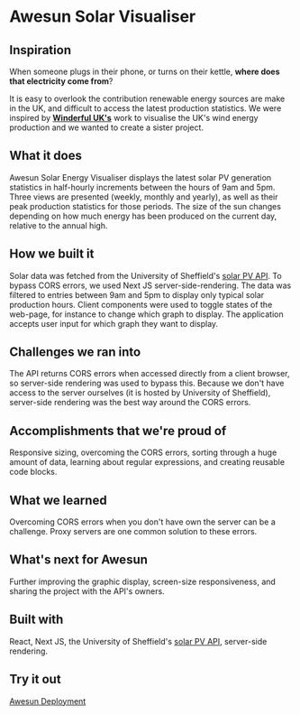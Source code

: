 # Awesun Solar Visualiser

## Inspiration
When someone plugs in their phone, or turns on their kettle, **where does that electricity come from**? 

It is easy to overlook the contribution renewable energy sources are make in the UK, and difficult to access the latest production statistics. We were inspired by **[Winderful UK's](https://winderful.uk/)** work to visualise the UK's wind energy production and we wanted to create a sister project.

## What it does
Awesun Solar Energy Visualiser displays the latest solar PV generation statistics in half-hourly increments between the hours of 9am and 5pm. Three views are presented (weekly, monthly and yearly), as well as their peak production statistics for those periods. The size of the sun changes depending on how much energy has been produced on the current day, relative to the annual high.

## How we built it
Solar data was fetched from the University of Sheffield's [solar PV API](https://docs.google.com/document/d/e/2PACX-1vSDFb-6dJ2kIFZnsl-pBQvcH4inNQCA4lYL9cwo80bEHQeTK8fONLOgDf6Wm4ze_fxonqK3EVBVoAIz/pub). To bypass CORS errors, we used Next JS server-side-rendering. The data was filtered to entries between 9am and 5pm to display only typical solar production hours. Client components were used to toggle states of the web-page, for instance to change which graph to display. The application accepts user input for which graph they want to display.

## Challenges we ran into
The API returns CORS errors when accessed directly from a client browser, so server-side rendering was used to bypass this. Because we don't have access to the server ourselves (it is hosted by University of Sheffield), server-side rendering was the best way around the CORS errors.

## Accomplishments that we're proud of
Responsive sizing, overcoming the CORS errors, sorting through a huge amount of data, learning about regular expressions, and creating reusable code blocks.

## What we learned
Overcoming CORS errors when you don't have own the server can be a challenge. Proxy servers are one common solution to these errors.


## What's next for Awesun
Further improving the graphic display, screen-size responsiveness, and sharing the project with the API's owners.

## Built with
React, Next JS, the University of Sheffield's [solar PV API](https://docs.google.com/document/d/e/2PACX-1vSDFb-6dJ2kIFZnsl-pBQvcH4inNQCA4lYL9cwo80bEHQeTK8fONLOgDf6Wm4ze_fxonqK3EVBVoAIz/pub), server-side rendering.

## Try it out
[Awesun Deployment](https://solar-energy-alpha.vercel.app/](https://awesun-solar-visualiser.vercel.app/)https://awesun-solar-visualiser.vercel.app/)

